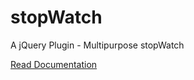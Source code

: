 stopWatch
=========

A jQuery Plugin - Multipurpose stopWatch


<A href="http://shardiwal.github.io/stopWatch/">Read Documentation</a>
